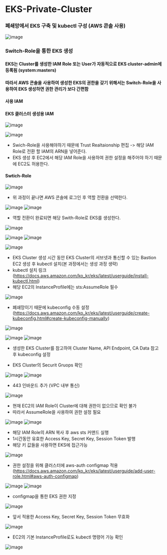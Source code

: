 # EKS-Private-Cluster

### 폐쇄망에서 EKS 구축 및 kubectl 구성 (AWS 콘솔 사용)

![image](https://user-images.githubusercontent.com/43159901/177040716-66f2f893-d806-4d5a-a7be-84f8b12883d6.png)



### Switch-Role을 통한 EKS 생성


#### EKS는 Cluster를 생성한 IAM Role 또는 User가 자동적으로 EKS cluster-admin에 등록됨 (system:masters)
#### 따라서 AWS 콘솔을 사용하여 생성한 EKS의 권한을 갖기 위해서는 Switch-Role을 사용하여 EKS 생성하면 권한 관리가 보다 간편함


#### 사용 IAM

#### EKS 클러스터 생성용 IAM
![image](https://user-images.githubusercontent.com/43159901/177040021-897ded69-0259-474e-b722-eceaf667bdae.png)


![image](https://user-images.githubusercontent.com/43159901/177040077-a41ef089-a8f1-42e8-a29e-568e9e78c221.png)

- Swich-Role을 사용해야하기 때문에 Trust Realtaionship 편집 -> 해당 IAM Role로 전환 할 IAM의 ARN을 넣어준다.
- EKS 생성 후 EC2에서 해당 IAM Role을 사용하여 권한 설정을 해주어야 하기 때문에 EC2도 허용한다.


#### Swtich-Role


![image](https://user-images.githubusercontent.com/43159901/177040206-e0467989-9c82-4376-ab96-99740c3f8e48.png)

- 위 과정이 끝나면 AWS 콘솔에 로그인 후 역할 전환을 선택한다.

![image](https://user-images.githubusercontent.com/43159901/177040272-e52b106e-457d-4b9a-a18d-6b8b5f781709.png)
![image](https://user-images.githubusercontent.com/43159901/177040348-f33e4d12-4447-4f61-9f67-c714d131579e.png)

- 역할 전환이 완료되면 해당 Swith-Role로 EKS를 생성한다.


![image](https://user-images.githubusercontent.com/43159901/177040460-77891553-b068-422b-85e9-e907ce93f9bb.png)


![image](https://user-images.githubusercontent.com/43159901/177040484-0fcefea1-cc85-4972-a16a-5f4c8150dfaf.png)
![image](https://user-images.githubusercontent.com/43159901/177040486-53876cfc-5056-4431-81ed-05dfcbcdc286.png)


![image](https://user-images.githubusercontent.com/43159901/177040940-8f1dc318-0ebd-407d-9856-17dba5a582ba.png)

- EKS Cluster 생성 시간 동안 EKS Cluster의 서브넷과 통신할 수 있는 Bastion EC2 생성 후 kubectl 설치(본 과정에서는 생성 과정 생략)
- kubectl 설치 링크 (https://docs.aws.amazon.com/ko_kr/eks/latest/userguide/install-kubectl.html)
- 해당 EC2의 InstanceProfile에는 sts:AssumeRole 필수


![image](https://user-images.githubusercontent.com/43159901/177041052-ee618684-30ff-497f-a57b-145e7fe71d90.png)

- 폐쇄망이기 때문에 kubeconfig 수동 설정 (https://docs.aws.amazon.com/ko_kr/eks/latest/userguide/create-kubeconfig.html#create-kubeconfig-manually)

![image](https://user-images.githubusercontent.com/43159901/177041244-139a8f11-1ea9-4c5d-9ac7-3b4e2f1f5103.png)


![image](https://user-images.githubusercontent.com/43159901/177041370-9133f758-03f1-4efe-95ca-95c281f78c0c.png)
![image](https://user-images.githubusercontent.com/43159901/177041328-16feb429-5f66-48dd-958f-b3eecd9ec36b.png)


- 생성한 EKS Cluster를 참고하여 Cluster Name, API Endpoint, CA Data 참고 후 kubeconfig 설정




- EKS Cluster의 Securit Gruops 확인

![image](https://user-images.githubusercontent.com/43159901/177041094-e00e7438-fec8-46ad-8371-3ec1b3f3daef.png)
![image](https://user-images.githubusercontent.com/43159901/177041141-866d8169-2df0-4b88-8685-ccf6256c237f.png)
- 443 인바운드 추가 (VPC 내부 통신)



![image](https://user-images.githubusercontent.com/43159901/177041488-8de2b2ae-6def-4eb8-8989-b7659fc74be9.png)

- 현재 EC2의 IAM Role이 Cluster에 대해 권한이 없으므로 확인 불가
- 따라서 AssumeRole을 사용하여 권한 설정 필요


![image](https://user-images.githubusercontent.com/43159901/177040021-897ded69-0259-474e-b722-eceaf667bdae.png)
![image](https://user-images.githubusercontent.com/43159901/177042279-baef0d40-2e2d-4a22-ae4a-906389ec9dc0.png)



- 해당 IAM Role의 ARN 복사 후 aws sts 커맨드 실행
- 1시간동안 유효한 Access Key, Secret Key, Session Token 발행 
- 해당 키 값들을 사용하면 EKS에 접근가능

![image](https://user-images.githubusercontent.com/43159901/177041895-7a2ce12b-8e2f-4b70-b1bd-3e786f2665a3.png)

- 권한 설정을 위해 클러스터에 aws-auth configmap 적용 (https://docs.aws.amazon.com/ko_kr/eks/latest/userguide/add-user-role.html#aws-auth-configmap)

![image](https://user-images.githubusercontent.com/43159901/177042100-efaf69cb-cc6e-43fb-b6d1-5b0c75f8973a.png)
![image](https://user-images.githubusercontent.com/43159901/177042159-9cd5e5dc-3d7b-44ec-87f4-e79d3ebf008f.png)

- configmap을 통한 EKS 권한 지정


![image](https://user-images.githubusercontent.com/43159901/177042287-c99714fb-fdd7-4306-89c0-4606213c6dd5.png)

- 앞서 적용한 Access Key, Secret Key, Session Token 무효화

![image](https://user-images.githubusercontent.com/43159901/177042304-05a51366-6cec-4c76-b66a-670beead7923.png)

- EC2의 기본 InstanceProfile로도 kubectl 명령어 가능 확인

![image](https://user-images.githubusercontent.com/43159901/177042415-94f02d81-e95a-4bf7-b25c-88b0a327282b.png)


